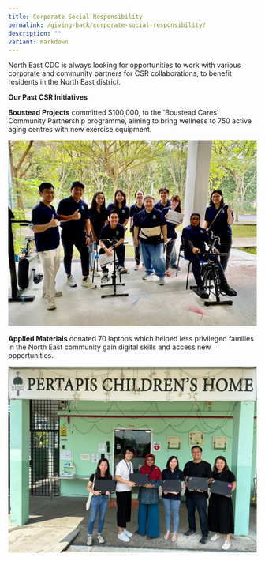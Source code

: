 ```yaml
---
title: Corporate Social Responsibility
permalink: /giving-back/corporate-social-responsibility/
description: ""
variant: markdown
---
```

North East CDC is always looking for opportunities to work with various corporate and community partners for CSR collaborations, to benefit residents in the North East district.

**Our Past CSR Initiatives**

**Boustead Projects** committed $100,000, to the 'Boustead Cares' Community Partnership programme, aiming to bring wellness to 750 active aging centres with new exercise equipment.

![](/images/BOUSTEAD.PNG)

**Applied Materials** donated 70 laptops which helped less privileged families in the North East community gain digital skills and access new opportunities.

![](/images/Applied_Materials.PNG)
